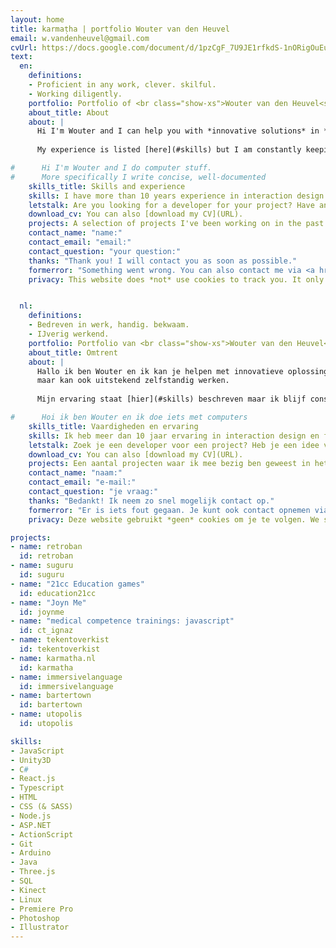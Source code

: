 ```yaml
---
layout: home
title: karmaṭha | portfolio Wouter van den Heuvel
email: w.vandenheuvel@gmail.com
cvUrl: https://docs.google.com/document/d/1pzCgF_7U9JE1rfkdS-1nORigOuEuw2gdhyHdS3iUrF0/export?format=pdf
text:
  en:
    definitions:
    - Proficient in any work, clever. skilful.
    - Working diligently.
    portfolio: Portfolio of <br class="show-xs">Wouter van den Heuvel<span class="hide-xs">. Front-end development guru<span class="hide-sm"> based in The Hague, Netherlands</span></span>
    about_title: About
    about: |
      Hi I'm Wouter and I can help you with *innovative solutions* in *interactive software products*. I enjoy crafting maintainable, elegant, well-documented code for any type of front-end project. I like to collaborate in (small) teams because I truly believe the synergistic effect brings out the best in any situation, but I can also work very effectively on my own.
      
      My experience is listed [here](#skills) but I am constantly keeping up with new developments and eager to learn and apply new things. I am especially passionate about *Virtual Reality*, *games*, and any type of new technology. I am available for freelance work, so [get in touch](#contact). 

#      Hi I'm Wouter and I do computer stuff.
#      More specifically I write concise, well-documented   
    skills_title: Skills and experience 
    skills: I have more than 10 years experience in interaction design and writing front-end code. These are some of the technologies and tools I'm most comfortable with.
    letstalk: Are you looking for a developer for your project? Have an idea for a game, a VR experience, web app or something else altogether? Let's talk. I’m available for hire on a freelance or contract basis. 
    download_cv: You can also [download my CV](URL).
    projects: A selection of projects I've been working on in the past.
    contact_name: "name:"
    contact_email: "email:"
    contact_question: "your question:"
    thanks: "Thank you! I will contact you as soon as possible."
    formerror: "Something went wrong. You can also contact me via <a href='mailto:[email]' rel='author'>[email]</a>."
    privacy: This website does *not* use cookies to track you. It only stores your language preference on your browser. View our [Privacy policy](/privacy).


  nl:
    definitions:
    - Bedreven in werk, handig. bekwaam.
    - IJverig werkend.
    portfolio: Portfolio van <br class="show-xs">Wouter van den Heuvel<span class="hide-xs">. Front-end development guru<span class="hide-sm"> in Den Haag, Nederland</span></span>
    about_title: Omtrent
    about: |
      Hallo ik ben Wouter en ik kan je helpen met innovatieve oplossingen op het gebied van interactieve softwareproducten. Ik creëer graag onderhoudbare, elegante en goed gedocumenteerde code voor ieder soort front-end project. Ik werk graag samen in kleine, dynamische teams, 
      maar kan ook uitstekend zelfstandig werken. 
      
      Mijn ervaring staat [hier](#skills) beschreven maar ik blijf constant op de hoogte van nieuwe ontwikkelingen en leer graag nieuwe dingen. Ik ben voornamelijk gepassioneerd over Virtual Reality, games en andere nieuwe technologieën. Ik ben beschikbaar voor freelance werk, dus [neem contact](#contact) met mij op.

#      Hoi ik ben Wouter en ik doe iets met computers
    skills_title: Vaardigheden en ervaring
    skills: Ik heb meer dan 10 jaar ervaring in interaction design en front-end code. Dit zijn een aantal van de technologieën en tools waar ik mee heb gewerkt.
    letstalk: Zoek je een developer voor een project? Heb je een idee voor een game, VR experience, web app of iets compleets anders? Dan kunnen we praten. 
    download_cv: You can also [download my CV](URL).
    projects: Een aantal projecten waar ik mee bezig ben geweest in het verleden.
    contact_name: "naam:"
    contact_email: "e-mail:"
    contact_question: "je vraag:"
    thanks: "Bedankt! Ik neem zo snel mogelijk contact op."
    formerror: "Er is iets fout gegaan. Je kunt ook contact opnemen via <a href='mailto:[email] rel='author'>[email]</a>."
    privacy: Deze website gebruikt *geen* cookies om je te volgen. We slaan alleen je taalvoorkeur op. Bekijk onze [Privacy policy](/privacy).

projects:
- name: retroban
  id: retroban
- name: suguru
  id: suguru
- name: "21cc Education games"
  id: education21cc
- name: "Joyn Me"  
  id: joynme
- name: "medical competence trainings: javascript"  
  id: ct_ignaz
- name: tekentoverkist
  id: tekentoverkist
- name: karmatha.nl
  id: karmatha
- name: immersivelanguage
  id: immersivelanguage
- name: bartertown
  id: bartertown
- name: utopolis
  id: utopolis

skills:
- JavaScript
- Unity3D
- C#
- React.js
- Typescript
- HTML
- CSS (& SASS)
- Node.js
- ASP.NET
- ActionScript
- Git
- Arduino
- Java
- Three.js
- SQL
- Kinect
- Linux
- Premiere Pro
- Photoshop
- Illustrator
---
```

